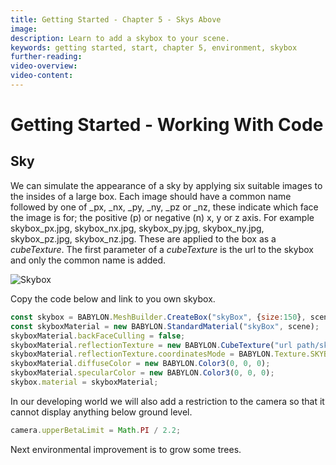 ```yaml
---
title: Getting Started - Chapter 5 - Skys Above
image: 
description: Learn to add a skybox to your scene.
keywords: getting started, start, chapter 5, environment, skybox
further-reading:
video-overview:
video-content:
---
```


# Getting Started - Working With Code

## Sky
We can simulate the appearance of a sky by applying six suitable images to the insides of a large box. Each image should have a common name  followed by one of _px, _nx, _py, _ny, _pz or _nz, these indicate which face the image is for; the positive (p) or negative (n) x, y or z axis. For example skybox_px.jpg, skybox_nx.jpg, skybox_py.jpg, skybox_ny.jpg, skybox_pz.jpg, skybox_nz.jpg. These are applied to the box as a *cubeTexture*. The first parameter of a *cubeTexture* is the url to the skybox and only the common name is added.  


![Skybox](/img/how_to/skybox.png)

Copy the code below and link to you own skybox.
```javascript
const skybox = BABYLON.MeshBuilder.CreateBox("skyBox", {size:150}, scene);
const skyboxMaterial = new BABYLON.StandardMaterial("skyBox", scene);
skyboxMaterial.backFaceCulling = false;
skyboxMaterial.reflectionTexture = new BABYLON.CubeTexture("url path/skybox", scene);
skyboxMaterial.reflectionTexture.coordinatesMode = BABYLON.Texture.SKYBOX_MODE;
skyboxMaterial.diffuseColor = new BABYLON.Color3(0, 0, 0);
skyboxMaterial.specularColor = new BABYLON.Color3(0, 0, 0);
skybox.material = skyboxMaterial;
```
In our developing world we will also add a restriction to the camera so that it cannot display anything below ground level.

```javascript
camera.upperBetaLimit = Math.PI / 2.2;
```
<Playground id="#KBS9I5#88" title="Adding a Skybox" description="Add a skybox to your scene." image="/img/playgroundsAndNMEs/gettingStartedSkyBox.jpg"/>

Next environmental improvement is to grow some trees.
